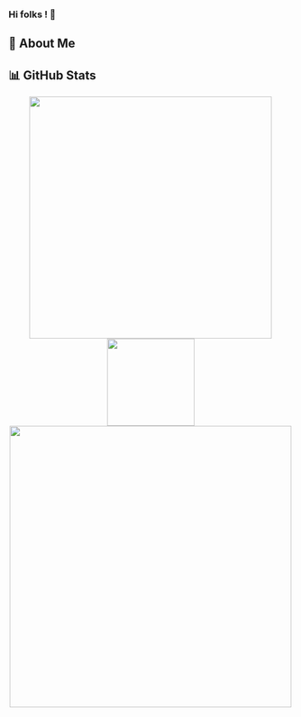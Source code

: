 ### Hi folks ! 👋

## :man: About Me

## :bar_chart: GitHub Stats

<div align="center">

<img width="430" src="https://github-readme-stats.vercel.app/api?username=sarolus&theme=dark&show_icons=true&hide=stars" />

<img width="155" src="https://github-readme-stats.vercel.app/api/top-langs/?username=sarolus&theme=dark" />

</div>

<div align="center">

<img width="500" align="center" src="https://github-readme-stats.vercel.app/api/wakatime?username=sarolus&theme=dark" />

</div>

<!--
**Sarolus/Sarolus** is a ✨ _special_ ✨ repository because its `README.md` (this file) appears on your GitHub profile.

Here are some ideas to get you started:

- 🔭 I’m currently working on ...
- 🌱 I’m currently learning ...
- 👯 I’m looking to collaborate on ...
- 🤔 I’m looking for help with ...
- 💬 Ask me about ...
- 📫 How to reach me: ...
- 😄 Pronouns: ...
- ⚡ Fun fact: ...
-->

